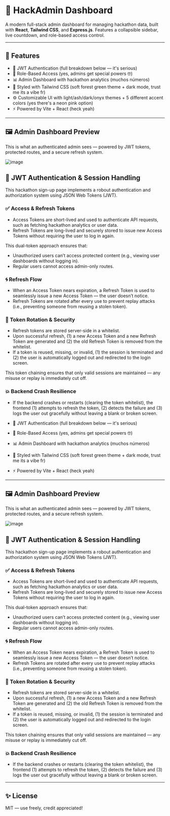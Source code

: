 # 🌿 HackAdmin Dashboard

A modern full-stack admin dashboard for managing hackathon data, built with **React**, **Tailwind CSS**, and **Express.js**. Features a collapsible sidebar, live countdown, and role-based access control.

---

## 🔧 Features

-   🔐 JWT Authentication (full breakdown below — it's serious)
-   👤 Role-Based Access (yes, admins get special powers 🤓)
-   📊 Admin Dashboard with hackathon analytics (muchos números)
-   💅 Styled with Tailwind CSS (soft forest green theme + dark mode, trust me its a vibe fr)
-   ⚙️ Customizable UI with light/ash/dark/onyx themes + 5 different accent colors (yes there's a neon pink option)
-   ⚡ Powered by Vite + React (heck yeah)

---

## 🖼️ Admin Dashboard Preview

This is what an authenticated admin sees — powered by JWT tokens, protected routes, and a secure refresh system.

![image](https://github.com/user-attachments/assets/7606ea3c-105b-4ed3-9367-78b5d177cded)

## 🔐 JWT Authentication & Session Handling

This hackathon sign-up page implements a robout authentication and authorization system using JSON Web Tokens (JWT).

### ✅ Access & Refresh Tokens

-   Access Tokens are short-lived and used to authenticate API requests, such as fetching hackathon analytics or user data.
-   Refresh Tokens are long-lived and securely stored to issue new Access Tokens without requiring the user to log in again.

This dual-token approach ensures that:

-   Unauthorized users can’t access protected content (e.g., viewing user dashboards without logging in).
-   Regular users cannot access admin-only routes.

### 🌀 Refresh Flow

-   When an Access Token nears expiration, a Refresh Token is used to seamlessly issue a new Access Token — the user doesn’t notice.
-   Refresh Tokens are rotated after every use to prevent replay attacks (i.e., preventing someone from reusing a stolen token).

### 🧠 Token Rotation & Security

-   Refresh tokens are stored server-side in a whitelist.
-   Upon successful refresh, (1) a new Access Token and a new Refresh Token are generated and (2) the old Refresh Token is removed from the whitelist.
-   If a token is reused, missing, or invalid, (1) the session is terminated and (2) the user is automatically logged out and redirected to the login screen.

This token chaining ensures that only valid sessions are maintained — any misuse or replay is immediately cut off.

### 💥 Backend Crash Resilience

-   If the backend crashes or restarts (clearing the token whitelist), the frontend
    (1) attempts to refresh the token, (2) detects the failure and (3) logs the user out gracefully without leaving a blank or broken screen.

-   🔐 JWT Authentication (full breakdown below — it's serious)
-   👤 Role-Based Access (yes, admins get special powers 🤓)
-   📊 Admin Dashboard with hackathon analytics (muchos números)
-   💅 Styled with Tailwind CSS (soft forest green theme + dark mode, trust me its a vibe fr)
-   ⚡ Powered by Vite + React (heck yeah)

---

## 🖼️ Admin Dashboard Preview

This is what an authenticated admin sees — powered by JWT tokens, protected routes, and a secure refresh system.

![image](https://github.com/user-attachments/assets/7606ea3c-105b-4ed3-9367-78b5d177cded)

## 🔐 JWT Authentication & Session Handling

This hackathon sign-up page implements a robout authentication and authorization system using JSON Web Tokens (JWT).

### ✅ Access & Refresh Tokens

-   Access Tokens are short-lived and used to authenticate API requests, such as fetching hackathon analytics or user data.
-   Refresh Tokens are long-lived and securely stored to issue new Access Tokens without requiring the user to log in again.

This dual-token approach ensures that:

-   Unauthorized users can’t access protected content (e.g., viewing user dashboards without logging in).
-   Regular users cannot access admin-only routes.

### 🌀 Refresh Flow

-   When an Access Token nears expiration, a Refresh Token is used to seamlessly issue a new Access Token — the user doesn’t notice.
-   Refresh Tokens are rotated after every use to prevent replay attacks (i.e., preventing someone from reusing a stolen token).

### 🧠 Token Rotation & Security

-   Refresh tokens are stored server-side in a whitelist.
-   Upon successful refresh, (1) a new Access Token and a new Refresh Token are generated and (2) the old Refresh Token is removed from the whitelist.
-   If a token is reused, missing, or invalid, (1) the session is terminated and (2) the user is automatically logged out and redirected to the login screen.

This token chaining ensures that only valid sessions are maintained — any misuse or replay is immediately cut off.

### 💥 Backend Crash Resilience

-   If the backend crashes or restarts (clearing the token whitelist), the frontend
    (1) attempts to refresh the token, (2) detects the failure and (3) logs the user out gracefully without leaving a blank or broken screen.

---

## ✨ License

MIT — use freely, credit appreciated!

